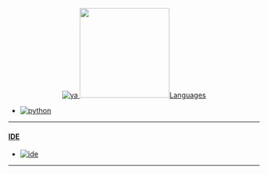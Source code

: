 <p align="center">
    <a href="https://www.buymeacoffee.com/charon%22%3EBuy me a coffee :coffee:</a>
</p>

<p align="center">
    <img alt="ya" src="https://i.imgur.com/MShy42H.gif%22/%3E
</p>

<p align="center">
    <img height="180em" src="https://github-readme-stats.vercel.app/api?username=cchhaarroonn&show_icons=true&theme=monokai&include_all_commits=true&count_private=true%22/%3E
</p>

---

#### Languages
- ![python](https://img.shields.io/badge/-Python-00FFF?style=flat-square&logo=python)


---

#### IDE
- ![ide](https://img.shields.io/badge/-py_charm-00FFFF?style=flat-square&logo=pycharm)

---

<p align="center">
    <img src="https://img.shields.io/badge/-charon_1678-F50069?style=flat-square&logo=discord%22/%3E</a>
    <a href="https://steamcommunity.com/id/CharonDaddy/%22%3E<img src="https://img.shields.io/badge/-charon-F50069?style=flat-square&logo=steam%22/%3E</a>
</p>
